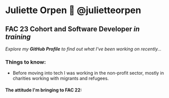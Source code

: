 # Juliette Orpen 💫 @julietteorpen
## FAC 23 Cohort and Software Developer *in training*

*Explore my **GitHub Profile** to find out what I've been working on recently...*

### Things to know:
* Before moving into tech I was working in the non-profit sector, mostly in charities working with migrants and refugees. 

#### The attitude I'm bringing to FAC 22:







<!--
**julietteorpen/julietteorpen** is a ✨ _special_ ✨ repository because its `README.md` (this file) appears on your GitHub profile.

Here are some ideas to get you started:

- 🔭 I’m currently working on ...
- 🌱 I’m currently learning ...
- 👯 I’m looking to collaborate on ...
- 🤔 I’m looking for help with ...
- 💬 Ask me about ...
- 📫 How to reach me: ...
- 😄 Pronouns: ...
- ⚡ Fun fact: ...
-->

